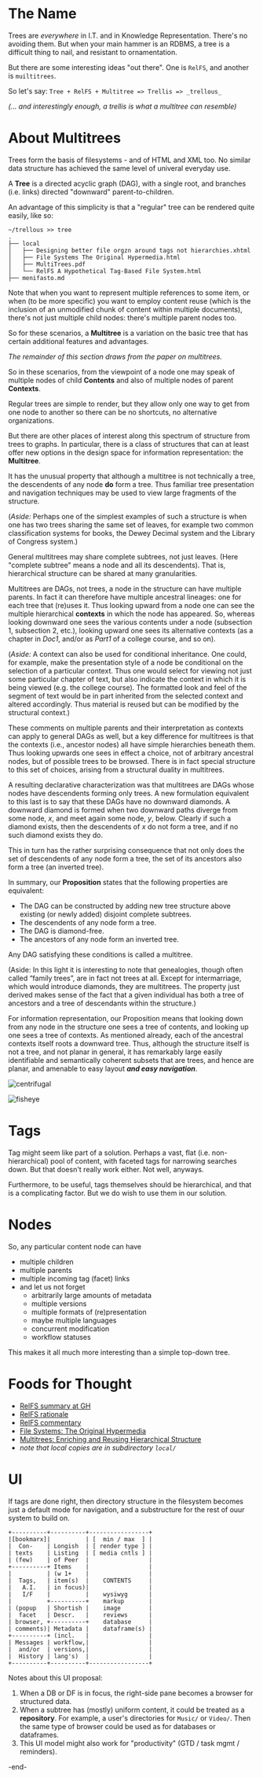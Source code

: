 # The Name

Trees are *everywhere* in I.T. and in Knowledge Representation.
There's no avoiding them. But when your main hammer is an RDBMS,
a tree is a difficult thing to nail, and resistant to ornamentation.

But there are some interesting ideas "out there". One is `RelFS`,
and another is `muiltitrees`.

So let's say: `Tree + RelFS + Multitree => Trellis => _trellous_`

_(... and interestingly enough, a trellis is what a multitree
can resemble)_

# About Multitrees 

Trees form the basis of filesystems - and of HTML and XML too.
No similar data structure has achieved the same level of univeral
everyday use. 

A **Tree** is a directed acyclic graph (DAG), with a single root,
and branches (i.e. links) directed "downward" parent-to-children.

An advantage of this simplicity is that a "regular" tree can be
rendered quite easily, like so:

```
~/trellous >> tree
.
├── local
│   ├── Designing better file orgzn around tags not hierarchies.xhtml
│   ├── File Systems The Original Hypermedia.html
│   ├── MultiTrees.pdf
│   └── RelFS A Hypothetical Tag-Based File System.html
├── menifasto.md
```

Note that when you want to represent multiple references to
some item, or when (to be more specific) you want to employ
content reuse (which is the inclusion of an unmodified chunk
of content within multiple documents), there's not just
multiple child nodes: there's multiple parent nodes too.

So for these scenarios, a **Multitree** is a variation on the
basic tree that has certain additional features and advantages.

_The remainder of this section draws from the paper on multitrees._

So in these scenarios, from the viewpoint of a node one may
speak of multiple nodes of child **Contents** and also of
multiple nodes of parent **Contexts**.

Regular trees are simple to render, but they allow only one way
to get from one node to another so there can be no shortcuts,
no alternative organizations.

But there are other places of interest along this spectrum of
structure from trees to graphs. In particular, there is a class
of structures that can at least offer new options in the design
space for information representation: the **Multitree**.

It has the unusual property that although a multitree is not
technically a tree, the descendents of any node **do** form a
tree. Thus familiar tree presentation and navigation techniques
may be used to view large fragments of the structure.

(_Aside:_ Perhaps one of the simplest examples of such a
structure is when one has two trees sharing the same set of
leaves, for example two common classification systems for books,
the Dewey Decimal system and the Library of Congress system.)

General multitrees may share complete subtrees, not just leaves.
(Here "complete subtree" means a node and all its descendents).
That is, hierarchical structure can be shared at many granularities.

Multitrees are DAGs, not trees, a node in the structure can have
multiple parents. In fact it can therefore have multiple ancestral
lineages: one for each tree that (re)uses it. Thus looking upward
from a node one can see the multiple hierarchical **contexts** in
which the node has appeared. So, whereas looking downward one sees
the various contents under a node (subsection 1, subsection 2, etc.),
looking upward one sees its alternative contexts (as a chapter in
_Doc1_, and/or as _Part1_ of a college course, and so on).

(_Aside:_ A context can also be used for conditional inheritance.
One could, for example, make the presentation style of a node be
conditional on the selection of a particular context. Thus one
would select for viewing not just some particular chapter of
text, but also indicate the context in which it is being viewed
(e.g. the college course). The formatted look and feel of the
segment of text would be in part inherited from the selected
context and altered accordingly. Thus material is reused but
can be modified by the structural context.)

These comments on multiple parents and their interpretation as
contexts can apply to general DAGs as well, but a key difference
for multitrees is that the contexts (i.e., ancestor nodes) all
have simple hierarchies beneath them. Thus looking upwards one
sees in effect a choice, not of arbitrary ancestral nodes, but
of possible trees to be browsed. There is in fact special
structure to this set of choices, arising from a structural
duality in multitrees.

A resulting declarative characterization was that multitrees
are DAGs whose nodes have descendents forming only trees. A
new formulation equivalent to this last is to say that these
DAGs have no downward diamonds. A downward diamond is formed
when two downward paths diverge from some node, _x_, and meet
again some node, _y_, below. Clearly if such a diamond exists,
then the descendents of _x_ do not form a tree, and if no such
diamond exists they do.

This in turn has the rather surprising consequence that not
only does the set of descendents of any node form a tree,
the set of its ancestors also form a tree (an inverted tree).

In summary, our **Proposition** states that the following
properties are equivalent:
- The DAG can be constructed by adding new tree structure
above existing (or newly added) disjoint complete subtrees.
- The descendents of any node form a tree.
- The DAG is diamond-free.
- The ancestors of any node form an inverted tree.

Any DAG satisfying these conditions is called a multitree.

(Aside: In this light it is interesting to note that genealogies,
though often called “family trees”, are in fact not trees at all.
Except for intermarriage, which would introduce diamonds, they
are multitrees. The property just derived makes sense of the
fact that a given individual has both a tree of ancestors and
a tree of descendants within the structure.)

For information representation, our Proposition means that
looking down from any node in the structure one sees a tree
of contents, and looking up one sees a tree of contexts. As
mentioned already, each of the ancestral contexts itself roots
a downward tree. Thus, although the structure itself is not a
tree, and not planar in general, it has remarkably large easily
identifiable and semantically coherent subsets that are trees,
and hence are planar, and amenable to easy layout ***and easy
navigation***.

![centrifugal](img/centrifugal-view.png)

![fisheye](img/fisheye-view.png)

# Tags

Tag might seem like part of a solution. Perhaps a vast, flat
(i.e. non-hierarchical) pool of content, with faceted tags for
narrowing searches down. But that doesn't really work either.
Not well, anyways.

Furthermore, to be useful, tags themselves should be hierarchical,
and that is a complicating factor. But we do wish to use them in
our solution. 

# Nodes

So, any particular content node can have
- multiple children
- multiple parents
- multiple incoming tag (facet) links
- and let us not forget
  - arbitrarily large amounts of metadata
  - multiple versions
  - multiple formats of (re)presentation
  - maybe multiple languages 
  - concurrent modification
  - workflow statuses

This makes it all much more interesting than a simple top-down tree.

# Foods for Thought

- [RelFS summary at GH](https://github.com/nayuki/Relational-File-System)
- [RelFS rationale](https://www.nayuki.io/page/designing-better-file-organization-around-tags-not-hierarchies)
- [RelFS commentary](https://karl-voit.at/2020/05/19/RelFS/)
- [File Systems: The Original Hypermedia](https://jon.work/og/#1) 
- [Multitrees: Enriching and Reusing Hierarchical Structure](https://adrenaline.ucsd.edu/kirsh/Articles/In_Process/MultiTrees.pdf) 
- _note that local copies are in subdirectory `local/`_

# UI

If tags are done right, then directory structure in the
filesystem becomes just a default mode for navigation,
and a substructure for the rest of ouur system to build on. 

```
+----------+----------+-----------------+
|[bookmarx]|          | [  min / max  ] |
|  Con-    | Longish  | [ render type ] |
| texts    | Listing  | [ media cntls ] |
| (few)    | of Peer  |                 |
+----------+ Items    |                 |
|          | (w 1+    |                 |
|  Tags,   | item(s)  |    CONTENTS     |
|   A.I.   | in focus)|                 |
|   I/F    |          |    wysiwyg      |
|          +----------+    markup       |
| (popup   | Shortish |    image        |
|  facet   | Descr.   |    reviews      |
| browser, +----------+    database     |
| comments)| Metadata |    dataframe(s) |
+----------+ (incl.   |                 |
| Messages | workflow,|                 |
|  and/or  | versions,|                 |
|  History | lang's)  |                 |
+----------+----------+-----------------+

```

Notes about this UI proposal:
1. When a DB or DF is in focus, the
right-side pane becomes a browser
for structured data.
2. When a subtree has (mostly) uniform
content, it could be treated as a
**repository**. For example, a user's
directories for `Music/` or `Video/`.
Then the same type of browser could be
used as for databases or dataframes.
3. This UI model might also work for
"productivity" (GTD / task mgmt / reminders).

-end-
